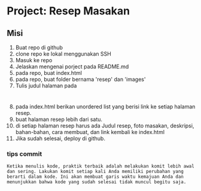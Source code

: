 # Project: Resep Masakan

## Misi
1. Buat repo di github
2. clone repo ke lokal menggunakan SSH
3. Masuk ke repo
4. Jelaskan mengenai porject pada README.md
5. pada repo, buat index.html
6. pada repo, buat folder bernama 'resep' dan 'images'
7. Tulis judul halaman pada <h1>
8. pada index.html berikan unordered list yang berisi link ke setiap halaman resep.
9. buat halaman resep lebih dari satu.
10. di setiap halaman resep harus ada Judul resep, foto masakan, deskripsi, bahan-bahan, cara membuat, dan  link kembali ke index.html
11. Jika sudah selesai, deploy di github.

### tips commit
```
Ketika menulis kode, praktik terbaik adalah melakukan komit lebih awal dan sering. Lakukan komit setiap kali Anda memiliki perubahan yang berarti dalam kode. Ini akan membuat garis waktu kemajuan Anda dan menunjukkan bahwa kode yang sudah selesai tidak muncul begitu saja.
```